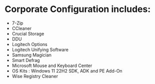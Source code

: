 # Corporate Configuration includes:

- 7-Zip
- CCleaner
- Crucial Storage
- DDU
- Logitech Options
- Logitech Unifying Software
- Samsung Magician
- Smart Defrag
- Microsoft Mouse and Keyboard Center
- OS Kits : Windows 11 22H2 SDK, ADK and PE Add-On
- Wise Registry Cleaner
